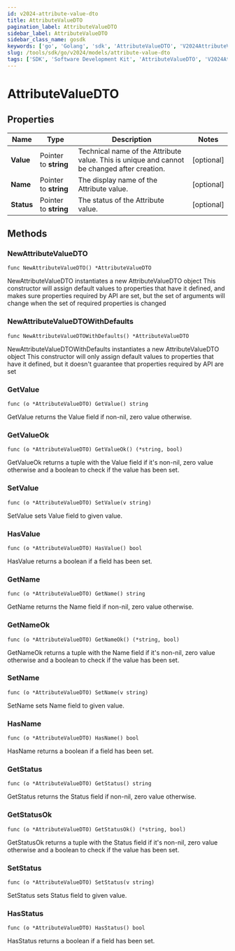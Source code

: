 ```yaml
---
id: v2024-attribute-value-dto
title: AttributeValueDTO
pagination_label: AttributeValueDTO
sidebar_label: AttributeValueDTO
sidebar_class_name: gosdk
keywords: ['go', 'Golang', 'sdk', 'AttributeValueDTO', 'V2024AttributeValueDTO'] 
slug: /tools/sdk/go/v2024/models/attribute-value-dto
tags: ['SDK', 'Software Development Kit', 'AttributeValueDTO', 'V2024AttributeValueDTO']
---
```


# AttributeValueDTO

## Properties

Name | Type | Description | Notes
------------ | ------------- | ------------- | -------------
**Value** | Pointer to **string** | Technical name of the Attribute value. This is unique and cannot be changed after creation. | [optional] 
**Name** | Pointer to **string** | The display name of the Attribute value. | [optional] 
**Status** | Pointer to **string** | The status of the Attribute value. | [optional] 

## Methods

### NewAttributeValueDTO

`func NewAttributeValueDTO() *AttributeValueDTO`

NewAttributeValueDTO instantiates a new AttributeValueDTO object
This constructor will assign default values to properties that have it defined,
and makes sure properties required by API are set, but the set of arguments
will change when the set of required properties is changed

### NewAttributeValueDTOWithDefaults

`func NewAttributeValueDTOWithDefaults() *AttributeValueDTO`

NewAttributeValueDTOWithDefaults instantiates a new AttributeValueDTO object
This constructor will only assign default values to properties that have it defined,
but it doesn't guarantee that properties required by API are set

### GetValue

`func (o *AttributeValueDTO) GetValue() string`

GetValue returns the Value field if non-nil, zero value otherwise.

### GetValueOk

`func (o *AttributeValueDTO) GetValueOk() (*string, bool)`

GetValueOk returns a tuple with the Value field if it's non-nil, zero value otherwise
and a boolean to check if the value has been set.

### SetValue

`func (o *AttributeValueDTO) SetValue(v string)`

SetValue sets Value field to given value.

### HasValue

`func (o *AttributeValueDTO) HasValue() bool`

HasValue returns a boolean if a field has been set.

### GetName

`func (o *AttributeValueDTO) GetName() string`

GetName returns the Name field if non-nil, zero value otherwise.

### GetNameOk

`func (o *AttributeValueDTO) GetNameOk() (*string, bool)`

GetNameOk returns a tuple with the Name field if it's non-nil, zero value otherwise
and a boolean to check if the value has been set.

### SetName

`func (o *AttributeValueDTO) SetName(v string)`

SetName sets Name field to given value.

### HasName

`func (o *AttributeValueDTO) HasName() bool`

HasName returns a boolean if a field has been set.

### GetStatus

`func (o *AttributeValueDTO) GetStatus() string`

GetStatus returns the Status field if non-nil, zero value otherwise.

### GetStatusOk

`func (o *AttributeValueDTO) GetStatusOk() (*string, bool)`

GetStatusOk returns a tuple with the Status field if it's non-nil, zero value otherwise
and a boolean to check if the value has been set.

### SetStatus

`func (o *AttributeValueDTO) SetStatus(v string)`

SetStatus sets Status field to given value.

### HasStatus

`func (o *AttributeValueDTO) HasStatus() bool`

HasStatus returns a boolean if a field has been set.


